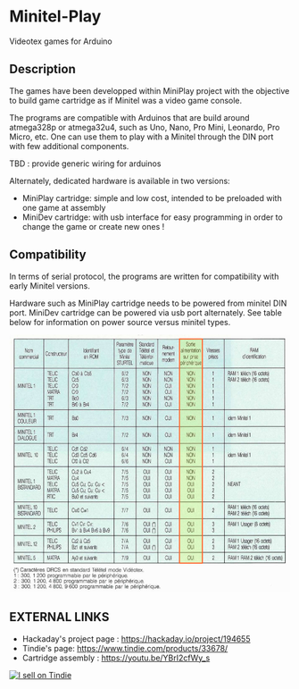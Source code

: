 # Minitel-Play
Videotex games for Arduino

## Description
The games have been developped within MiniPlay project with the objective to build game cartridge as if Minitel was a video game console.

The programs are compatible with Arduinos that are build around atmega328p or atmega32u4, such as Uno, Nano, Pro Mini, Leonardo, Pro Micro, etc.
One can use them to play with a Minitel through the DIN port with few additional components.

TBD : provide generic wiring for arduinos

Alternately, dedicated hardware is available in two versions:
* MiniPlay cartridge: simple and low cost, intended to be preloaded with one game at assembly
* MiniDev cartridge: with usb interface for easy programming in order to change the game or create new ones !

## Compatibility
In terms of serial protocol, the programs are written for compatibility with early Minitel versions.

Hardware such as MiniPlay cartridge needs to be powered from minitel DIN port.
MiniDev cartridge can be powered via usb port alternately.
See table below for information on power source versus minitel types.

![minitel types](/assets/minitel_types.png)

## EXTERNAL LINKS
* Hackaday's project page : https://hackaday.io/project/194655
* Tindie's page: https://www.tindie.com/products/33678/
* Cartridge assembly : https://youtu.be/YBrI2cfWy_s

<a href="https://www.tindie.com/stores/iodeo"><img src="https://d2ss6ovg47m0r5.cloudfront.net/badges/tindie-larges.png" alt="I sell on Tindie" width="200" height="104"></a>

